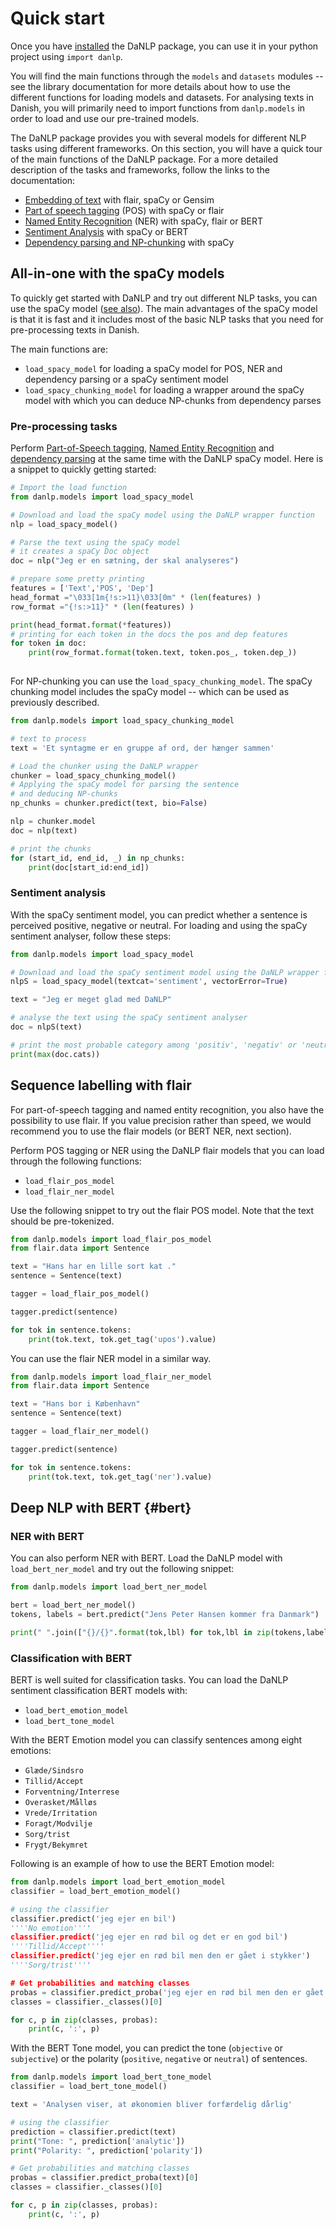 Quick start
===========

Once you have [installed](installation.md) the DaNLP package, you can use it in your python project using `import danlp`. 

You will find the main functions through the `models` and `datasets` modules -- see the library documentation for more details about how to use the different functions for loading models and datasets. 
For analysing texts in Danish, you will primarily need to import functions from `danlp.models` in order to load and use our pre-trained models. 

The DaNLP package provides you with several models for different NLP tasks using different frameworks. 
On this section, you will have a quick tour of the main functions of the DaNLP package. 
For a more detailed description of the tasks and frameworks, follow the links to the documentation: 

*  [Embedding of text](../models/embeddings.md) with flair, spaCy or Gensim
*  [Part of speech tagging](../models/pos.md) (POS) with spaCy or flair
*  [Named Entity Recognition](../models/ner.md) (NER) with spaCy, flair or BERT
*  [Sentiment Analysis](../models/sentiment_analysis.md) with spaCy or BERT
*  [Dependency parsing and NP-chunking](../models/dependency.md) with spaCy


## All-in-one with the spaCy models

To quickly get started with DaNLP and try out different NLP tasks, you can use the spaCy model ([see also](../frameworks/spacy.md)). The main advantages of the spaCy model is that it is fast and it includes most of the basic NLP tasks that you need for pre-processing texts in Danish. 

The main functions are:  

* `load_spacy_model` for loading a spaCy model for POS, NER and dependency parsing or a spaCy sentiment model
* `load_spacy_chunking_model` for loading a wrapper around the spaCy model with which you can deduce NP-chunks from dependency parses

### Pre-processing tasks

Perform [Part-of-Speech tagging](../models/pos.md), [Named Entity Recognition](../models/ner.md) and [dependency parsing](../models/dependency.md) at the same time with the DaNLP spaCy model.
Here is a snippet to quickly getting started: 

```python
# Import the load function
from danlp.models import load_spacy_model

# Download and load the spaCy model using the DaNLP wrapper function
nlp = load_spacy_model()

# Parse the text using the spaCy model 
# it creates a spaCy Doc object
doc = nlp("Jeg er en sætning, der skal analyseres")

# prepare some pretty printing
features = ['Text','POS', 'Dep']
head_format ="\033[1m{!s:>11}\033[0m" * (len(features) )
row_format ="{!s:>11}" * (len(features) )

print(head_format.format(*features))
# printing for each token in the docs the pos and dep features
for token in doc:
    print(row_format.format(token.text, token.pos_, token.dep_))
    
```

For NP-chunking you can use the `load_spacy_chunking_model`. 
The spaCy chunking model includes the spaCy model -- which can be used as previously described. 

```python
from danlp.models import load_spacy_chunking_model

# text to process
text = 'Et syntagme er en gruppe af ord, der hænger sammen'

# Load the chunker using the DaNLP wrapper
chunker = load_spacy_chunking_model()
# Applying the spaCy model for parsing the sentence
# and deducing NP-chunks
np_chunks = chunker.predict(text, bio=False)

nlp = chunker.model
doc = nlp(text)

# print the chunks
for (start_id, end_id, _) in np_chunks: 
    print(doc[start_id:end_id])
```


### Sentiment analysis

With the spaCy sentiment model, you can predict whether a sentence is perceived positive, negative or neutral. 
For loading and using the spaCy sentiment analyser, follow these steps: 

```python
from danlp.models import load_spacy_model

# Download and load the spaCy sentiment model using the DaNLP wrapper function
nlpS = load_spacy_model(textcat='sentiment', vectorError=True)

text = "Jeg er meget glad med DaNLP"

# analyse the text using the spaCy sentiment analyser
doc = nlpS(text)

# print the most probable category among 'positiv', 'negativ' or 'neutral'
print(max(doc.cats))
```


## Sequence labelling with flair

For part-of-speech tagging and named entity recognition, you also have the possibility to use flair. 
If you value precision rather than speed, we would recommend you to use the flair models (or BERT NER, next section). 

Perform POS tagging or NER using the DaNLP flair models that you can load through the following functions:

* `load_flair_pos_model`
* `load_flair_ner_model`

Use the following snippet to try out the flair POS model. Note that the text should be pre-tokenized. 

```python
from danlp.models import load_flair_pos_model
from flair.data import Sentence

text = "Hans har en lille sort kat ."
sentence = Sentence(text)

tagger = load_flair_pos_model()

tagger.predict(sentence)

for tok in sentence.tokens:
    print(tok.text, tok.get_tag('upos').value)

```

You can use the flair NER model in a similar way. 


```python
from danlp.models import load_flair_ner_model
from flair.data import Sentence

text = "Hans bor i København"
sentence = Sentence(text)

tagger = load_flair_ner_model()

tagger.predict(sentence)

for tok in sentence.tokens:
    print(tok.text, tok.get_tag('ner').value)
```

## Deep NLP with BERT {#bert}

### NER with BERT

You can also perform NER with BERT. Load the DaNLP model with `load_bert_ner_model` and try out the following snippet: 

```python
from danlp.models import load_bert_ner_model

bert = load_bert_ner_model()
tokens, labels = bert.predict("Jens Peter Hansen kommer fra Danmark")

print(" ".join(["{}/{}".format(tok,lbl) for tok,lbl in zip(tokens,labels)]))

```


### Classification with BERT

BERT is well suited for classification tasks. You can load the DaNLP sentiment classification BERT models with:

* `load_bert_emotion_model`
* `load_bert_tone_model`


With the BERT Emotion model you can classify sentences among eight emotions: 

* `Glæde/Sindsro`
* `Tillid/Accept`
* `Forventning/Interrese`
* `Overasket/Målløs`
* `Vrede/Irritation`
* `Foragt/Modvilje`
* `Sorg/trist`
* `Frygt/Bekymret`

Following is an example of how to use the BERT Emotion model:

```python
from danlp.models import load_bert_emotion_model
classifier = load_bert_emotion_model()

# using the classifier
classifier.predict('jeg ejer en bil')
''''No emotion''''
classifier.predict('jeg ejer en rød bil og det er en god bil')
''''Tillid/Accept''''
classifier.predict('jeg ejer en rød bil men den er gået i stykker')
''''Sorg/trist''''

# Get probabilities and matching classes
probas = classifier.predict_proba('jeg ejer en rød bil men den er gået i stykker', no_emotion=False)[0]
classes = classifier._classes()[0]

for c, p in zip(classes, probas):
    print(c, ':', p)
```

With the BERT Tone model, you can predict the tone (`objective` or `subjective`) or the polarity (`positive`, `negative` or `neutral`) of sentences. 


```python
from danlp.models import load_bert_tone_model
classifier = load_bert_tone_model()

text = 'Analysen viser, at økonomien bliver forfærdelig dårlig'

# using the classifier
prediction = classifier.predict(text)
print("Tone: ", prediction['analytic'])
print("Polarity: ", prediction['polarity'])

# Get probabilities and matching classes
probas = classifier.predict_proba(text)[0]
classes = classifier._classes()[0]

for c, p in zip(classes, probas):
    print(c, ':', p)
```